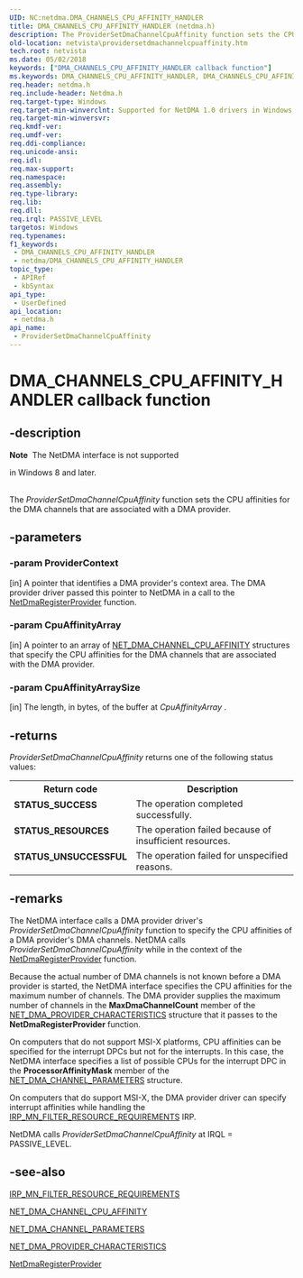 ```yaml
---
UID: NC:netdma.DMA_CHANNELS_CPU_AFFINITY_HANDLER
title: DMA_CHANNELS_CPU_AFFINITY_HANDLER (netdma.h)
description: The ProviderSetDmaChannelCpuAffinity function sets the CPU affinities for the DMA channels that are associated with a DMA provider.
old-location: netvista\providersetdmachannelcpuaffinity.htm
tech.root: netvista
ms.date: 05/02/2018
keywords: ["DMA_CHANNELS_CPU_AFFINITY_HANDLER callback function"]
ms.keywords: DMA_CHANNELS_CPU_AFFINITY_HANDLER, DMA_CHANNELS_CPU_AFFINITY_HANDLER callback, ProviderSetDmaChannelCpuAffinity, ProviderSetDmaChannelCpuAffinity callback function [Network Drivers Starting with Windows Vista], netdma/ProviderSetDmaChannelCpuAffinity, netdma_ref_bda3a4d0-7039-4f29-b75c-1e7e4a8f2131.xml, netvista.providersetdmachannelcpuaffinity
req.header: netdma.h
req.include-header: Netdma.h
req.target-type: Windows
req.target-min-winverclnt: Supported for NetDMA 1.0 drivers in Windows Vista.
req.target-min-winversvr: 
req.kmdf-ver: 
req.umdf-ver: 
req.ddi-compliance: 
req.unicode-ansi: 
req.idl: 
req.max-support: 
req.namespace: 
req.assembly: 
req.type-library: 
req.lib: 
req.dll: 
req.irql: PASSIVE_LEVEL
targetos: Windows
req.typenames: 
f1_keywords:
 - DMA_CHANNELS_CPU_AFFINITY_HANDLER
 - netdma/DMA_CHANNELS_CPU_AFFINITY_HANDLER
topic_type:
 - APIRef
 - kbSyntax
api_type:
 - UserDefined
api_location:
 - netdma.h
api_name:
 - ProviderSetDmaChannelCpuAffinity
---
```


# DMA_CHANNELS_CPU_AFFINITY_HANDLER callback function


## -description

<div class="alert"><b>Note</b>  The NetDMA interface is not supported 

in Windows 8 and later.</div><div> </div>The 
  <i>ProviderSetDmaChannelCpuAffinity</i> function sets the CPU affinities for the DMA channels that are
  associated with a DMA provider.

## -parameters

### -param ProviderContext 

[in]
A pointer that identifies a DMA provider's context area. The DMA provider driver passed this
     pointer to NetDMA in a call to the 
     <a href="/windows-hardware/drivers/ddi/netdma/nf-netdma-netdmaregisterprovider">
     NetDmaRegisterProvider</a> function.

### -param CpuAffinityArray 

[in]
A pointer to an array of 
     <a href="/windows-hardware/drivers/ddi/netdma/ns-netdma-_net_dma_channel_cpu_affinity">
     NET_DMA_CHANNEL_CPU_AFFINITY</a> structures that specify the CPU affinities for the DMA channels that
     are associated with the DMA provider.

### -param CpuAffinityArraySize 

[in]
The length, in bytes, of the buffer at 
     <i>CpuAffinityArray</i> .

## -returns

<i>ProviderSetDmaChannelCpuAffinity</i> returns one of the following status values:

<table>
<tr>
<th>Return code</th>
<th>Description</th>
</tr>
<tr>
<td width="40%">
<dl>
<dt><b>STATUS_SUCCESS</b></dt>
</dl>
</td>
<td width="60%">
The operation completed successfully.

</td>
</tr>
<tr>
<td width="40%">
<dl>
<dt><b>STATUS_RESOURCES</b></dt>
</dl>
</td>
<td width="60%">
The operation failed because of insufficient resources.

</td>
</tr>
<tr>
<td width="40%">
<dl>
<dt><b>STATUS_UNSUCCESSFUL</b></dt>
</dl>
</td>
<td width="60%">
The operation failed for unspecified reasons.

</td>
</tr>
</table>

## -remarks

The NetDMA interface calls a DMA provider driver's 
    <i>ProviderSetDmaChannelCpuAffinity</i> function to specify the CPU affinities of a DMA provider's DMA
    channels. NetDMA calls 
    <i>ProviderSetDmaChannelCpuAffinity</i> while in the context of the 
    <a href="/windows-hardware/drivers/ddi/netdma/nf-netdma-netdmaregisterprovider">
    NetDmaRegisterProvider</a> function.

Because the actual number of DMA channels is not known before a DMA provider is started, the NetDMA
    interface specifies the CPU affinities for the maximum number of channels. The DMA provider supplies the
    maximum number of channels in the 
    <b>MaxDmaChannelCount</b> member of the 
    <a href="/windows-hardware/drivers/ddi/netdma/ns-netdma-_net_dma_provider_characteristics">
    NET_DMA_PROVIDER_CHARACTERISTICS</a> structure that it passes to the 
    <b>NetDmaRegisterProvider</b> function.

On computers that do not support MSI-X platforms, CPU affinities can be specified for the interrupt
    DPCs but not for the interrupts. In this case, the NetDMA interface specifies a list of possible CPUs for
    the interrupt DPC in the 
    <b>ProcessorAffinityMask</b> member of the 
    <a href="/windows-hardware/drivers/ddi/netdma/ns-netdma-_net_dma_channel_parameters">
    NET_DMA_CHANNEL_PARAMETERS</a> structure.

On computers that do support MSI-X, the DMA provider driver can specify interrupt affinities while
    handling the 
    <a href="/windows-hardware/drivers/kernel/irp-mn-filter-resource-requirements">
    IRP_MN_FILTER_RESOURCE_REQUIREMENTS</a> IRP.

NetDMA calls 
    <i>ProviderSetDmaChannelCpuAffinity</i> at IRQL = PASSIVE_LEVEL.

## -see-also

<a href="/windows-hardware/drivers/kernel/irp-mn-filter-resource-requirements">
   IRP_MN_FILTER_RESOURCE_REQUIREMENTS</a>



<a href="/windows-hardware/drivers/ddi/netdma/ns-netdma-_net_dma_channel_cpu_affinity">NET_DMA_CHANNEL_CPU_AFFINITY</a>



<a href="/windows-hardware/drivers/ddi/netdma/ns-netdma-_net_dma_channel_parameters">NET_DMA_CHANNEL_PARAMETERS</a>



<a href="/windows-hardware/drivers/ddi/netdma/ns-netdma-_net_dma_provider_characteristics">
   NET_DMA_PROVIDER_CHARACTERISTICS</a>



<a href="/windows-hardware/drivers/ddi/netdma/nf-netdma-netdmaregisterprovider">NetDmaRegisterProvider</a>
